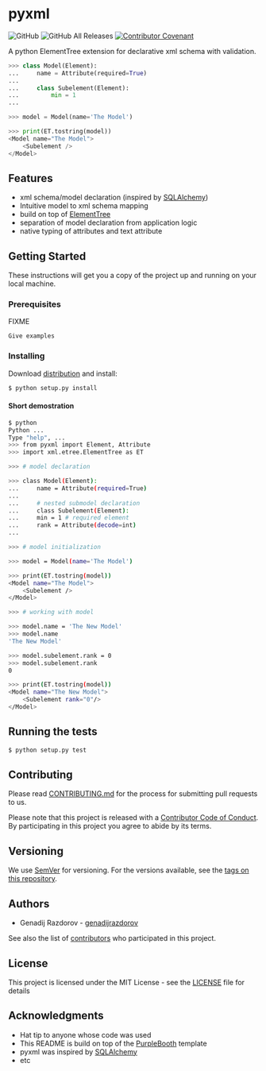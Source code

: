 # pyxml

![GitHub](https://img.shields.io/github/license/genadijrazdorov/pyxml.svg)
![GitHub All Releases](https://img.shields.io/github/downloads/genadijrazdorov/pyxml/total.svg)
[![Contributor
Covenant](https://img.shields.io/badge/Contributor%20Covenant-v1.4%20adopted-ff69b4.svg)](code-of-conduct.md)

A python ElementTree extension for declarative xml schema with validation.

~~~python
>>> class Model(Element):
...     name = Attribute(required=True)
...
...     class Subelement(Element):
...         min = 1
...

>>> model = Model(name='The Model')

>>> print(ET.tostring(model))
<Model name="The Model">
    <Subelement />
</Model>

~~~

## Features

* xml schema/model declaration (inspired by [SQLAlchemy](https://www.sqlalchemy.org/))
* Intuitive model to xml schema mapping
* build on top of [ElementTree](https://docs.python.org/3/library/xml.etree.elementtree.html)
* separation of model declaration from application logic
* native typing of attributes and text attribute

## Getting Started

These instructions will get you a copy of the project up and running on your
local machine.

### Prerequisites

FIXME

``` Give examples ```

### Installing

Download [distribution](https://github.com/genadijrazdorov/pyxml/releases)
and install:

~~~bash
$ python setup.py install

~~~

#### Short demostration

~~~bash
$ python
Python ...
Type "help", ...
>>> from pyxml import Element, Attribute
>>> import xml.etree.ElementTree as ET

>>> # model declaration

>>> class Model(Element):
...     name = Attribute(required=True)
...
...     # nested submodel declaration
...     class Subelement(Element):
...	    min = 1 # required element
...	    rank = Attribute(decode=int)
...

>>> # model initialization

>>> model = Model(name='The Model')

>>> print(ET.tostring(model))
<Model name="The Model">
    <Subelement />
</Model>

>>> # working with model

>>> model.name = 'The New Model'
>>> model.name
'The New Model'

>>> model.subelement.rank = 0
>>> model.subelement.rank
0

>>> print(ET.tostring(model))
<Model name="The New Model">
    <Subelement rank="0"/>
</Model>

~~~


## Running the tests

~~~bash
$ python setup.py test

~~~

## Contributing

Please read
[CONTRIBUTING.md](CONTRIBUTING.md) for the process for submitting pull requests
to us.

Please note that this project is released with a [Contributor Code of
Conduct](CODE_OF_CONDUCT.md). By participating in this project you agree to
abide by its terms.

## Versioning

We use [SemVer](http://semver.org/) for versioning. For the versions available,
see the [tags on this
repository](https://github.com/genadijrazdorov/pyxml/tags). 

## Authors

* Genadij Razdorov - [genadijrazdorov](https://github.com/genadijrazdorov)

See also the list of
[contributors](https://github.com/genadijrazdorov/pyxml/contributors) who
participated in this project.

## License

This project is licensed under the MIT License - see the [LICENSE](LICENSE)
file for details

## Acknowledgments

* Hat tip to anyone whose code was used
* This README is build on top of the
  [PurpleBooth](https://gist.github.com/PurpleBooth/109311bb0361f32d87a2)
  template
* pyxml was inspired by [SQLAlchemy]()
* etc


